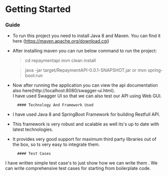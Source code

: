 # Getting Started

### Guide

* To run this project you need to install Java 8 and Maven. You can find it here (https://maven.apache.org/download.cgi)

* After installing maven you can run below command to run the project:
	> cd repaymentapi
	> mvn clean install
	
	> java -jar target/RepaymentAPI-0.0.1-SNAPSHOT.jar
	or
	> mvn spring-boot:run	

* Now after running the application you can view the api documentation also here(http://localhost:8080/swagger-ui.html).	
   I have used Swagger UI so that we can also test our API using Web GUI.

 						
 		#### Technology And Framework Used

* I have used Java 8 and SpringBoot Framework  for building Restfull API.
* This framework is very robust and scalable as well its's up to date with latest technologies.
* It provides very good support for maximum third party libraries out of the box, so ts very easy to integrate them.

  		#### Test Cases
 I have written simple test case's to just show how we can write them . We can write comprehensive test cases for starting from boilerplate code.
				 


